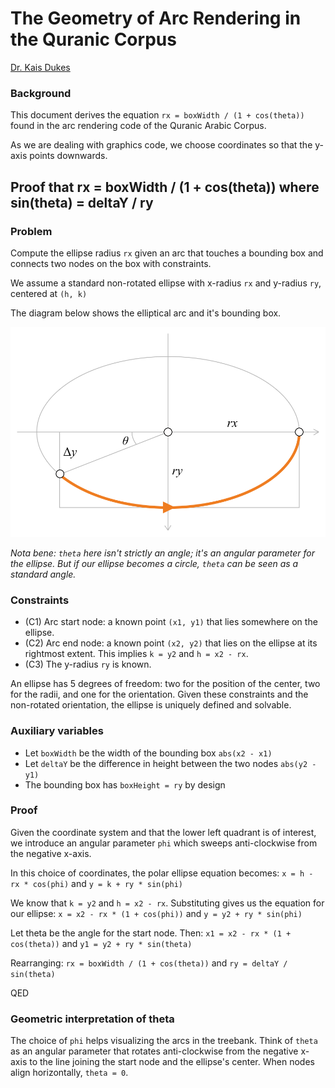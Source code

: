 # The Geometry of Arc Rendering in the Quranic Corpus

[Dr. Kais Dukes](https://github.com/kaisdukes)

### Background

This document derives the equation `rx = boxWidth / (1 + cos(theta))` found in the arc rendering code of the Quranic Arabic Corpus.

As we are dealing with graphics code, we choose coordinates so that the y-axis points downwards.

## Proof that rx = boxWidth / (1 + cos(theta)) where sin(theta) = deltaY / ry

### Problem

Compute the ellipse radius `rx` given an arc that touches a bounding box and connects two nodes on the box with constraints.

We assume a standard non-rotated ellipse with x-radius `rx` and y-radius `ry`, centered at `(h, k)`

The diagram below shows the elliptical arc and it's bounding box.

![](https://github.com/kaisdukes/quranic-corpus/blob/main/docs/arcs/arc-diagram.svg)

*Nota bene: `theta` here isn't strictly an angle; it's an angular parameter for the ellipse. But if our ellipse becomes a circle, `theta` can be seen as a standard angle.*

### Constraints

* (C1) Arc start node: a known point `(x1, y1)` that lies somewhere on the ellipse.
* (C2) Arc end node: a known point `(x2, y2)` that lies on the ellipse at its rightmost extent. This implies `k = y2` and `h = x2 - rx`.
* (C3) The y-radius `ry` is known.

An ellipse has 5 degrees of freedom: two for the position of the center, two for the radii, and one for the orientation. Given these constraints and the non-rotated orientation, the ellipse is uniquely defined and solvable.

### Auxiliary variables

* Let `boxWidth` be the width of the bounding box `abs(x2 - x1)`
* Let `deltaY` be the difference in height between the two nodes `abs(y2 - y1)`
* The bounding box has `boxHeight = ry` by design

### Proof

Given the coordinate system and that the lower left quadrant is of interest, we introduce an angular parameter `phi` which sweeps anti-clockwise from the negative x-axis.

In this choice of coordinates, the polar ellipse equation becomes: `x = h - rx * cos(phi)` and `y = k + ry * sin(phi)`

We know that `k = y2` and `h = x2 - rx`. Substituting gives us the equation for our ellipse: `x = x2 - rx * (1 + cos(phi))` and `y = y2 + ry * sin(phi)`

Let theta be the angle for the start node. Then: `x1 = x2 - rx * (1 + cos(theta))` and `y1 = y2 + ry * sin(theta)`

Rearranging: `rx = boxWidth / (1 + cos(theta))` and `ry = deltaY / sin(theta)`

QED

### Geometric interpretation of theta

The choice of `phi` helps visualizing the arcs in the treebank. Think of `theta` as an angular parameter that rotates anti-clockwise from the negative x-axis to the line joining the start node and the ellipse's center. When nodes align horizontally, `theta = 0`.